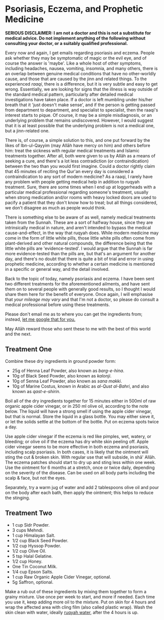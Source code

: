 [published: true]:/
[date: 2015-08-03]:/
[title: Psoriasis, Eczema, and Prophetic Medicine]:/

# Psoriasis, Eczema, and Prophetic Medicine

**SERIOUS DISCLAIMER: I am not a doctor and this is not a substitute for medical advice. Do not implement anything of the following without consulting your doctor, or a suitably qualified professional.**

Every now and again, I get emails regarding psoriasis and eczema. People ask whether they may be symptomatic of magic or the evil eye, and of course the answer is 'maybe'. Like a whole host of other symptoms, including headaches, nausea, vomiting, insomnia, and many others, there is an overlap between genuine medical conditions that have no other-worldly cause, and those that are caused by the jinn and related things. To the experienced *raaqi*, there is a difference, but it is very subtle and easy to get wrong. Essentially, we are looking for signs that the illness is way outside of the standard medical pattern, particularly after detailed medical investigations have taken place. If a doctor is left mumbling under his/her breath that it 'just doesn't make sense', and if the person is getting passed from department to department, and specialist to specialist, then the raaqi's interest starts to pique. Of course, it may be a simple misdiagnosis, or an underlying problem that remains undiscovered. However, I would suggest that it is at least possible that the underlying problem is not a medical one, but a jinn-related one.

There is, of course, a simple solution to this, and one put forward by the likes of Ibn-ul-Qayyim (may Allāh have mercy on him) and others before him: treat the sickness with regular medical treatments and Islamic treatments together. After all, both were given to us by Allāh as a means of seeking a cure, and there's a lot less contradiction (or contraindication) between the two than you would first imagine. Could a doctor rightly claim that 45 minutes of reciting the Qur'an every day is considered a contraindication to any sort of modern medicine? As a raaqi, I rarely have any problem with people getting medical help in addition to ruqyah treatment. Sure, there are some times when I end up at loggerheads with a particular medical professional regarding someone's treatment, usually when strong medication and/or rooms with heavy locked doors are used to pacify a patient that they don't know how to treat; but all things considered, we don't disagree as much as people would think.

There is something else to be aware of as well, namely medical treatments taken from the Sunnah. These are a sort of halfway house, since they are intrinsically medical in nature, and aren't intended to bypass the medical cause-and-effect, in the way that ruqyah does. While modern medicine may come in the form of little white pills, those little white pills often come from plant-derived and other natural compounds, the difference being that the little white pills are 'evidence-tested'. I would argue that the Sunnah is far more evidence-tested than the pills are, but that's an argument for another day, and there's no doubt that there is quite a bit of trial and error in using prophetic medicine, according to whether a certain medicine is mentioned in a specific or general way, and the detail involved.

Back to the topic of today, namely psoriasis and eczema. I have been sent two different treatments for the aforementioned ailments, and have sent them on to several people with generally good results, so I thought I would share them here for the benefit of everyone. Once again, I will emphasise that *your mileage may vary* and that I'm not a doctor, so please do consult a medical professional before using these treatments. 

Please don't email me as to where you can get the ingredients from; instead, [let me google that for you.](http://lmgtfy.com)

May Allāh reward those who sent these to me with the best of this world and the next.

## Treatment One

Combine these dry ingredients in ground powder form:

* 25g of Henna Leaf Powder, also known as *barg-e-hina*.
* 10g of Black Seed Powder, also known as *kalonji*.
* 10g of Senna Leaf Powder, also known as *sana makki*.
* 10g of Marine Costus, known in Arabic as *al-Qust al-Bahri*, and also known as *qast-e-shirin*.

Boil all of the dry ingredients together for 15 minutes either in 500ml of raw organic apple cider vinegar, or in 250 ml olive oil, according to the note below. The liquid will have a strong smell if using the apple cider vinegar, but that is normal. Store the liquid in a glass bottle. You may either sieve it, or let the solids settle at the bottom of the bottle. Put on eczema spots twice a day.

Use apple cider vinegar if the eczema is red like pimples, wet, watery, or bleeding; or olive oil if the eczema has dry white skin peeling off. Apple cider vinegar seems to be more effective in both eczema and psoriasis, including scalp psoriasis. In both cases, it is likely that the ointment will sting the cut & broken skin. With regular use that will subside, in shā' Allāh. The eczema patches should start to dry up and sting less within one week. Use the ointment for 6 months at a stretch, once or twice daily, depending on the severity of the disease. Can be used on all body parts including the scalp & face, but not the eyes. 

Separately, try a warm jug of water and add 2 tablespoons olive oil and pour on the body after each bath, then apply the ointment; this helps to reduce the stinging. 

## Treatment Two

* 1 cup Sidr Powder.
* 3 cups Mehndi.
* 1 cup Himalayan Salt.
* 1/2 cup Black Seed Powder.
* 1/2 cup Hyssop Powder.
* 1/2 cup Olive Oil.
* 5 tsp Halal Gelatine.
* 1/2 cup Honey.
* One Tin Coconut Milk.
* 1/4 cup Epson Salts.
* 1 cup Raw Organic Apple Cider Vinegar, optional.
* 5g Saffron, optional.

Make a rub out of these ingredients by mixing them together to form a grainy mixture. Use once per week to start, and more if needed. Each time you use it, keep adding more oil to the mixture. Put on skin for 4 hours and wrap the affected area with cling film (also called plastic wrap). Wash the skin clean with water, ideally [ruqyah water](http://muhammadtim.com/7dayrd), after the 4 hours is up.


